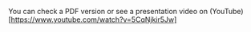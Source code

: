 You can check a PDF version or see a presentation video on (YouTube)[https://www.youtube.com/watch?v=5CqNjkir5Jw]
